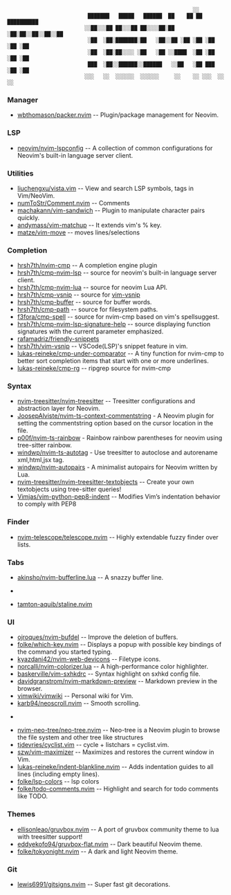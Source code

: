 

                                                                ░░
                              ███████   █████   ██████  ██    ██ ██ ██████████
                             ░░██░░░██ ██░░░██ ██░░░░██░██   ░██░██░░██░░██░░██
                              ░██  ░██░███████░██   ░██░░██ ░██ ░██ ░██ ░██ ░██
                              ░██  ░██░██░░░░ ░██   ░██ ░░████  ░██ ░██ ░██ ░██
                              ███  ░██░░██████░░██████   ░░██   ░██ ███ ░██ ░██
                             ░░░   ░░  ░░░░░░  ░░░░░░     ░░    ░░ ░░░  ░░  ░░

### Manager
* [wbthomason/packer.nvim](https://github.com/wbthomason/packer.nvim) -- Plugin/package management for Neovim.

### LSP
* [neovim/nvim-lspconfig](https://github.com/neovim/nvim-lspconfig) -- A collection of common configurations for Neovim's built-in language server client.

### Utilities
* [liuchengxu/vista.vim](https://github.com/liuchengxu/vista.vim) -- View and search LSP symbols, tags in Vim/NeoVim.
* [numToStr/Comment.nvim](https://github.com/numToStr/Comment.nvim) -- Comments
* [machakann/vim-sandwich](https://github.com/machakann/vim-sandwich) -- Plugin to manipulate character pairs quickly.
* [andymass/vim-matchup](https://github.com/andymass/vim-matchup)   -- It extends vim's % key.
* [matze/vim-move](https://github.com/matze/vim-move) -- moves lines/selections

### Completion
* [hrsh7th/nvim-cmp](https://github.com/hrsh7th/nvim-cmp) -- A completion engine plugin
* [hrsh7th/cmp-nvim-lsp](https://github.com/hrsh7th/cmp-nvim-lsp) -- source for neovim's built-in language server client.
* [hrsh7th/cmp-nvim-lua](https://github.com/hrsh7th/cmp-nvim-lua) -- source for neovim Lua API.
* [hrsh7th/cmp-vsnip](https://github.com/hrsh7th/cmp-vsnip) -- source for [vim-vsnip](https://github.com/hrsh7th/vim-vsnip)
* [hrsh7th/cmp-buffer](https://github.com/hrsh7th/cmp-buffer) -- source for buffer words.
* [hrsh7th/cmp-path](https://github.com/hrsh7th/cmp-path) -- source for filesystem paths.
* [f3fora/cmp-spell](https://github.com/f3fora/cmp-spell) --  source for nvim-cmp based on vim's spellsuggest.
* [hrsh7th/cmp-nvim-lsp-signature-help](https://github.com/hrsh7th/cmp-nvim-lsp-signature-help) -- source displaying function signatures with the current parameter emphasized.
* [rafamadriz/friendly-snippets](https://github.com/rafamadriz/friendly-snippets)
* [hrsh7th/vim-vsnip](https://github.com/hrsh7th/vim-vsnip) -- VSCode(LSP)'s snippet feature in vim.
* [lukas-reineke/cmp-under-comparator](https://github.com/lukas-reineke/cmp-under-comparator) -- A tiny function for nvim-cmp to better sort completion items that start with one or more underlines.
* [lukas-reineke/cmp-rg](https://github.com/lukas-reineke/cmp-rg) -- ripgrep source for nvim-cmp

### Syntax
* [nvim-treesitter/nvim-treesitter](https://github.com/nvim-treesitter/nvim-treesitter) -- Treesitter configurations and abstraction layer for Neovim.
* [JoosepAlviste/nvim-ts-context-commentstring](https://github.com/JoosepAlviste/nvim-ts-context-commentstring) - A Neovim plugin for setting the commentstring option based on the cursor location in the file.
* [p00f/nvim-ts-rainbow](https://github.com/p00f/nvim-ts-rainbow) - Rainbow rainbow parentheses for neovim using tree-sitter rainbow.
* [windwp/nvim-ts-autotag](https://github.com/windwp/nvim-ts-autotag) - Use treesitter to autoclose and autorename xml,html,jsx tag.
* [windwp/nvim-autopairs](https://github.com/windwp/nvim-autopairs) - A minimalist autopairs for Neovim written by Lua.
* [nvim-treesitter/nvim-treesitter-textobjects](https://github.com/nvim-treesitter/nvim-treesitter-textobjects) -- Create your own textobjects using tree-sitter queries!
* [Vimjas/vim-python-pep8-indent](https://github.com/Vimjas/vim-python-pep8-indent) -- Modifies Vim’s indentation behavior to comply with PEP8

### Finder
* [nvim-telescope/telescope.nvim](https://github.com/nvim-telescope/telescope.nvim) -- Highly extendable fuzzy finder over lists.

### Tabs
* [akinsho/nvim-bufferline.lua](https://github.com/akinsho/bufferline.nvim) -- A snazzy buffer line.
* ~~~[shadmansaleh/lualine.nvim](https://github.com/shadmansaleh/lualine.nvim) -- A blazing fast and easy to configure neovim statusline.~~~
* [tamton-aquib/staline.nvim](https://github.com/tamton-aquib/staline.nvim)

### UI
* [ojroques/nvim-bufdel](https://github.com/ojroques/nvim-bufdel) -- Improve the deletion of buffers.
* [folke/which-key.nvim](https://github.com/folke/which-key.nvim) -- Displays a popup with possible key bindings of the command you started typing.
* [kyazdani42/nvim-web-devicons](https://github.com/kyazdani42/nvim-web-devicons) -- Filetype icons.
* [norcalli/nvim-colorizer.lua](https://github.com/norcalli/nvim-colorizer.lua) -- A high-performance color highlighter.
* [baskerville/vim-sxhkdrc](https://github.com/baskerville/vim-sxhkdrc) -- Syntax highlight on sxhkd config file.
* [davidgranstrom/nvim-markdown-preview](https://github.com/davidgranstrom/nvim-markdown-preview) -- Markdown preview in the browser.
* [vimwiki/vimwiki](https://github.com/vimwiki/vimwiki) -- Personal wiki for Vim.
* [karb94/neoscroll.nvim](https://github.com/karb94/neoscroll.nvim) -- Smooth scrolling.
* ~~~[kyazdani42/nvim-tree.lua](https://github.com/kyazdani42/nvim-tree.lua) -- File Explorer For Neovim Written In Lua.~~~
* [nvim-neo-tree/neo-tree.nvim](https://github.com/nvim-neo-tree/neo-tree.nvim) -- Neo-tree is a Neovim plugin to browse the file system and other tree like structures
* [tjdevries/cyclist.vim](tjdevries/cyclist.vim) -- cycle + listchars = cyclist.vim.
* [szw/vim-maximizer](https://github.com/szw/vim-maximizer) -- Maximizes and restores the current window in Vim.
* [lukas-reineke/indent-blankline.nvim](https://github.com/lukas-reineke/indent-blankline.nvim) -- Adds indentation guides to all lines (including empty lines).
* [folke/lsp-colors](https://github.com/folke/lsp-colors.nvim) -- lsp colors
* [folke/todo-comments.nvim](https://github.com/folke/todo-comments.nvim) -- Highlight and search for todo comments like TODO.

### Themes
* [ellisonleao/gruvbox.nvim](https://github.com/ellisonleao/gruvbox.nvim) -- A port of gruvbox community theme to lua with treesitter support!
* [eddyekofo94/gruvbox-flat.nvim](https://github.com/eddyekofo94/gruvbox-flat.nvim) -- Dark beautiful Neovim theme.
* [folke/tokyonight.nvim](https://github.com/folke/tokyonight.nvim) -- A dark and light Neovim theme.

### Git
* [lewis6991/gitsigns.nvim](https://github.com/lewis6991/gitsigns.nvim) -- Super fast git decorations.
